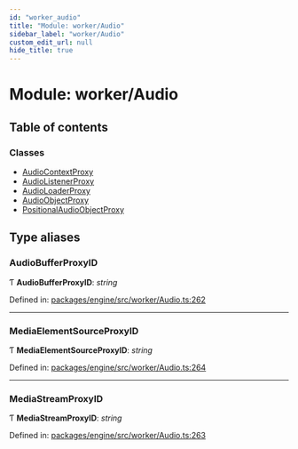 ```yaml
---
id: "worker_audio"
title: "Module: worker/Audio"
sidebar_label: "worker/Audio"
custom_edit_url: null
hide_title: true
---
```


# Module: worker/Audio

## Table of contents

### Classes

- [AudioContextProxy](../classes/worker_audio.audiocontextproxy.md)
- [AudioListenerProxy](../classes/worker_audio.audiolistenerproxy.md)
- [AudioLoaderProxy](../classes/worker_audio.audioloaderproxy.md)
- [AudioObjectProxy](../classes/worker_audio.audioobjectproxy.md)
- [PositionalAudioObjectProxy](../classes/worker_audio.positionalaudioobjectproxy.md)

## Type aliases

### AudioBufferProxyID

Ƭ **AudioBufferProxyID**: *string*

Defined in: [packages/engine/src/worker/Audio.ts:262](https://github.com/xr3ngine/xr3ngine/blob/716a06460/packages/engine/src/worker/Audio.ts#L262)

___

### MediaElementSourceProxyID

Ƭ **MediaElementSourceProxyID**: *string*

Defined in: [packages/engine/src/worker/Audio.ts:264](https://github.com/xr3ngine/xr3ngine/blob/716a06460/packages/engine/src/worker/Audio.ts#L264)

___

### MediaStreamProxyID

Ƭ **MediaStreamProxyID**: *string*

Defined in: [packages/engine/src/worker/Audio.ts:263](https://github.com/xr3ngine/xr3ngine/blob/716a06460/packages/engine/src/worker/Audio.ts#L263)
